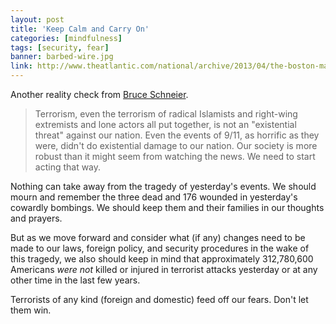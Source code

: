 ```yaml
---
layout: post
title: 'Keep Calm and Carry On'
categories: [mindfulness]
tags: [security, fear]
banner: barbed-wire.jpg
link: http://www.theatlantic.com/national/archive/2013/04/the-boston-marathon-bombing-keep-calm-and-carry-on/275014/
---
```


Another reality check from [Bruce Schneier](http://www.schneier.com/).

> Terrorism, even the terrorism of radical Islamists and right-wing extremists and lone actors all put together, is not an "existential threat" against our nation. Even the events of 9/11, as horrific as they were, didn't do existential damage to our nation. Our society is more robust than it might seem from watching the news. We need to start acting that way. 

Nothing can take away from the tragedy of yesterday's events. We should mourn and remember the three dead and 176 wounded in yesterday's cowardly bombings. We should keep them and their families in our thoughts and prayers.

But as we move forward and consider what (if any) changes need to be made to our laws, foreign policy, and security procedures in the wake of this tragedy, we also should keep in mind that approximately 312,780,600 Americans *were not* killed or injured in terrorist attacks yesterday or at any other time in the last few years.

Terrorists of any kind (foreign and domestic) feed off our fears. Don't let them win.